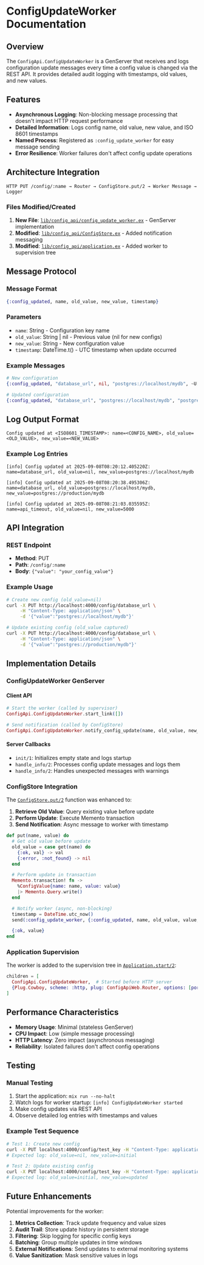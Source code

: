 # ConfigUpdateWorker Documentation

## Overview

The `ConfigApi.ConfigUpdateWorker` is a GenServer that receives and logs configuration update messages every time a config value is changed via the REST API. It provides detailed audit logging with timestamps, old values, and new values.

## Features

- **Asynchronous Logging**: Non-blocking message processing that doesn't impact HTTP request performance
- **Detailed Information**: Logs config name, old value, new value, and ISO 8601 timestamps
- **Named Process**: Registered as `:config_update_worker` for easy message sending
- **Error Resilience**: Worker failures don't affect config update operations

## Architecture Integration

```
HTTP PUT /config/:name → Router → ConfigStore.put/2 → Worker Message → Logger
```

### Files Modified/Created

1. **New File**: [`lib/config_api/config_update_worker.ex`](lib/config_api/config_update_worker.ex) - GenServer implementation
2. **Modified**: [`lib/config_api/ConfigStore.ex`](lib/config_api/ConfigStore.ex) - Added notification messaging
3. **Modified**: [`lib/config_api/application.ex`](lib/config_api/application.ex) - Added worker to supervision tree

## Message Protocol

### Message Format
```elixir
{:config_updated, name, old_value, new_value, timestamp}
```

### Parameters
- `name`: String - Configuration key name
- `old_value`: String | nil - Previous value (nil for new configs)
- `new_value`: String - New configuration value  
- `timestamp`: DateTime.t() - UTC timestamp when update occurred

### Example Messages
```elixir
# New configuration
{:config_updated, "database_url", nil, "postgres://localhost/mydb", ~U[2025-09-08 08:20:12.405220Z]}

# Updated configuration  
{:config_updated, "database_url", "postgres://localhost/mydb", "postgres://production/mydb", ~U[2025-09-08 08:20:38.495306Z]}
```

## Log Output Format

```
Config updated at <ISO8601_TIMESTAMP>: name=<CONFIG_NAME>, old_value=<OLD_VALUE>, new_value=<NEW_VALUE>
```

### Example Log Entries
```
[info] Config updated at 2025-09-08T08:20:12.405220Z: name=database_url, old_value=nil, new_value=postgres://localhost/mydb

[info] Config updated at 2025-09-08T08:20:38.495306Z: name=database_url, old_value=postgres://localhost/mydb, new_value=postgres://production/mydb

[info] Config updated at 2025-09-08T08:21:03.035595Z: name=api_timeout, old_value=nil, new_value=5000
```

## API Integration

### REST Endpoint
- **Method**: PUT
- **Path**: `/config/:name`
- **Body**: `{"value": "your_config_value"}`

### Example Usage
```bash
# Create new config (old_value=nil)
curl -X PUT http://localhost:4000/config/database_url \
     -H "Content-Type: application/json" \
     -d '{"value":"postgres://localhost/mydb"}'

# Update existing config (old_value captured)
curl -X PUT http://localhost:4000/config/database_url \
     -H "Content-Type: application/json" \
     -d '{"value":"postgres://production/mydb"}'
```

## Implementation Details

### ConfigUpdateWorker GenServer

#### Client API
```elixir
# Start the worker (called by supervisor)
ConfigApi.ConfigUpdateWorker.start_link([])

# Send notification (called by ConfigStore)
ConfigApi.ConfigUpdateWorker.notify_config_update(name, old_value, new_value)
```

#### Server Callbacks
- `init/1`: Initializes empty state and logs startup
- `handle_info/2`: Processes config update messages and logs them
- `handle_info/2`: Handles unexpected messages with warnings

### ConfigStore Integration

The [`ConfigStore.put/2`](lib/config_api/ConfigStore.ex:13) function was enhanced to:

1. **Retrieve Old Value**: Query existing value before update
2. **Perform Update**: Execute Memento transaction
3. **Send Notification**: Async message to worker with timestamp

```elixir
def put(name, value) do
  # Get old value before update
  old_value = case get(name) do
    {:ok, val} -> val
    {:error, :not_found} -> nil
  end

  # Perform update in transaction
  Memento.transaction! fn ->
    %ConfigValue{name: name, value: value}
    |> Memento.Query.write()
  end

  # Notify worker (async, non-blocking)
  timestamp = DateTime.utc_now()
  send(:config_update_worker, {:config_updated, name, old_value, value, timestamp})

  {:ok, value}
end
```

### Application Supervision

The worker is added to the supervision tree in [`Application.start/2`](lib/config_api/application.ex:14):

```elixir
children = [
  ConfigApi.ConfigUpdateWorker,  # Started before HTTP server
  {Plug.Cowboy, scheme: :http, plug: ConfigApiWeb.Router, options: [port: 4000]}
]
```

## Performance Characteristics

- **Memory Usage**: Minimal (stateless GenServer)
- **CPU Impact**: Low (simple message processing)
- **HTTP Latency**: Zero impact (asynchronous messaging)
- **Reliability**: Isolated failures don't affect config operations

## Testing

### Manual Testing
1. Start the application: `mix run --no-halt`
2. Watch logs for worker startup: `[info] ConfigUpdateWorker started`
3. Make config updates via REST API
4. Observe detailed log entries with timestamps and values

### Example Test Sequence
```bash
# Test 1: Create new config
curl -X PUT localhost:4000/config/test_key -H "Content-Type: application/json" -d '{"value":"initial"}'
# Expected log: old_value=nil, new_value=initial

# Test 2: Update existing config  
curl -X PUT localhost:4000/config/test_key -H "Content-Type: application/json" -d '{"value":"updated"}'
# Expected log: old_value=initial, new_value=updated
```

## Future Enhancements

Potential improvements for the worker:

1. **Metrics Collection**: Track update frequency and value sizes
2. **Audit Trail**: Store update history in persistent storage
3. **Filtering**: Skip logging for specific config keys
4. **Batching**: Group multiple updates in time windows
5. **External Notifications**: Send updates to external monitoring systems
6. **Value Sanitization**: Mask sensitive values in logs